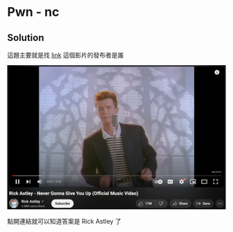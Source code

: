 # Pwn - nc

## Solution

這題主要就是找 [link](https://www.youtube.com/watch?v=dQw4w9WgXcQ) 這個影片的發布者是誰

![](img/video.png)

點開連結就可以知道答案是 Rick Astley 了


